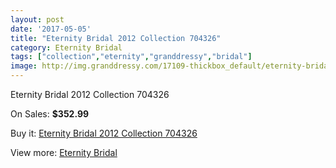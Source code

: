 ```yaml
---
layout: post
date: '2017-05-05'
title: "Eternity Bridal 2012 Collection 704326"
category: Eternity Bridal
tags: ["collection","eternity","granddressy","bridal"]
image: http://img.granddressy.com/17109-thickbox_default/eternity-bridal-2012-collection-704326.jpg
---
```

Eternity Bridal 2012 Collection 704326

On Sales: **$352.99**
<a href="https://www.granddressy.com/en/eternity-bridal/16111-eternity-bridal-2012-collection-704326.html"><amp-img layout="responsive" width="600" height="600" src="//img.granddressy.com/17109-thickbox_default/eternity-bridal-2012-collection-704326.jpg" alt="Eternity Bridal 2012 Collection 704326 0" /></a>

Buy it: [Eternity Bridal 2012 Collection 704326](https://www.granddressy.com/en/eternity-bridal/16111-eternity-bridal-2012-collection-704326.html "Eternity Bridal 2012 Collection 704326")

View more: [Eternity Bridal](https://www.granddressy.com/en/288-eternity-bridal "Eternity Bridal")